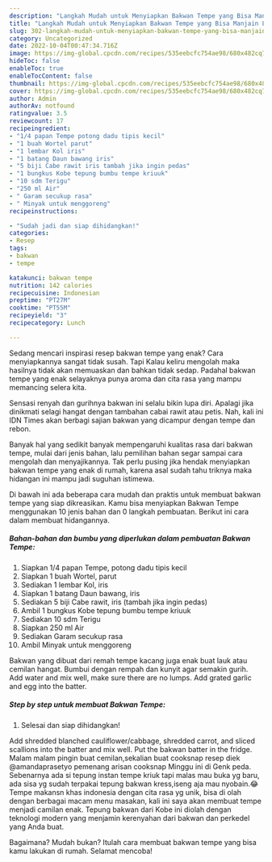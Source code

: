 ```yaml
---
description: "Langkah Mudah untuk Menyiapkan Bakwan Tempe yang Bisa Manjain Lidah"
title: "Langkah Mudah untuk Menyiapkan Bakwan Tempe yang Bisa Manjain Lidah"
slug: 302-langkah-mudah-untuk-menyiapkan-bakwan-tempe-yang-bisa-manjain-lidah
category: Uncategorized
date: 2022-10-04T00:47:34.716Z
image: https://img-global.cpcdn.com/recipes/535eebcfc754ae98/680x482cq70/bakwan-tempe-foto-resep-utama.jpg
hideToc: false
enableToc: true
enableTocContent: false
thumbnail: https://img-global.cpcdn.com/recipes/535eebcfc754ae98/680x482cq70/bakwan-tempe-foto-resep-utama.jpg
cover: https://img-global.cpcdn.com/recipes/535eebcfc754ae98/680x482cq70/bakwan-tempe-foto-resep-utama.jpg
author: Admin
authorAv: notfound
ratingvalue: 3.5
reviewcount: 17
recipeingredient:
- "1/4 papan Tempe potong dadu tipis kecil"
- "1 buah Wortel parut"
- "1 lembar Kol iris"
- "1 batang Daun bawang iris"
- "5 biji Cabe rawit iris tambah jika ingin pedas"
- "1 bungkus Kobe tepung bumbu tempe kriuuk"
- "10 sdm Terigu"
- "250 ml Air"
- " Garam secukup rasa"
- " Minyak untuk menggoreng"
recipeinstructions:

- "Sudah jadi dan siap dihidangkan!"
categories:
- Resep
tags:
- bakwan
- tempe

katakunci: bakwan tempe 
nutrition: 142 calories
recipecuisine: Indonesian
preptime: "PT27M"
cooktime: "PT55M"
recipeyield: "3"
recipecategory: Lunch

---
```



Sedang mencari inspirasi resep bakwan tempe yang enak? Cara menyiapkannya sangat tidak susah. Tapi Kalau keliru mengolah maka hasilnya tidak akan memuaskan dan bahkan tidak sedap. Padahal bakwan tempe yang enak selayaknya punya aroma dan cita rasa yang mampu memancing selera kita.


Sensasi renyah dan gurihnya bakwan ini selalu bikin lupa diri. Apalagi jika dinikmati selagi hangat dengan tambahan cabai rawit atau petis. Nah, kali ini IDN Times akan berbagi sajian bakwan yang dicampur dengan tempe dan rebon.

Banyak hal yang sedikit banyak mempengaruhi kualitas rasa dari bakwan tempe, mulai dari jenis bahan, lalu pemilihan bahan segar sampai cara mengolah dan menyajikannya. Tak perlu pusing jika hendak menyiapkan bakwan tempe yang enak di rumah, karena asal sudah tahu triknya maka hidangan ini mampu jadi suguhan istimewa.


Di bawah ini ada beberapa cara mudah dan praktis untuk membuat bakwan tempe yang siap dikreasikan. Kamu bisa menyiapkan Bakwan Tempe menggunakan 10 jenis bahan dan 0 langkah pembuatan. Berikut ini cara dalam membuat hidangannya.

<!--inarticleads1-->

##### Bahan-bahan dan bumbu yang diperlukan dalam pembuatan Bakwan Tempe:

1. Siapkan 1/4 papan Tempe, potong dadu tipis kecil
1. Siapkan 1 buah Wortel, parut
1. Sediakan 1 lembar Kol, iris
1. Siapkan 1 batang Daun bawang, iris
1. Sediakan 5 biji Cabe rawit, iris (tambah jika ingin pedas)
1. Ambil 1 bungkus Kobe tepung bumbu tempe kriuuk
1. Sediakan 10 sdm Terigu
1. Siapkan 250 ml Air
1. Sediakan  Garam secukup rasa
1. Ambil  Minyak untuk menggoreng


Bakwan yang dibuat dari remah tempe kacang juga enak buat lauk atau cemilan hangat. Bumbui dengan rempah dan kunyit agar semakin gurih. Add water and mix well, make sure there are no lumps. Add grated garlic and egg into the batter. 

<!--inarticleads2-->

##### Step by step untuk membuat Bakwan Tempe:


1. Selesai dan siap dihidangkan!

Add shredded blanched cauliflower/cabbage, shredded carrot, and sliced scallions into the batter and mix well. Put the bakwan batter in the fridge. Malam malam pingin buat cemilan,sekalian buat cooksnap resep diek @amandaprasetyo pemenang arisan cooksnap Minggu ini di Genk peda. Sebenarnya ada si tepung instan tempe kriuk tapi malas mau buka yg baru, ada sisa yg sudah terpakai tepung bakwan kress,iseng aja mau nyobain.😂 Tempe makansn khas indonesia dengan cita rasa yg unik, bisa di olah dengan berbagai macam menu masakan, kali ini saya akan membuat tempe menjadi camilan enak. Tepung bakwan dari Kobe ini diolah dengan teknologi modern yang menjamin kerenyahan dari bakwan dan perkedel yang Anda buat. 

Bagaimana? Mudah bukan? Itulah cara membuat bakwan tempe yang bisa kamu lakukan di rumah. Selamat mencoba!
